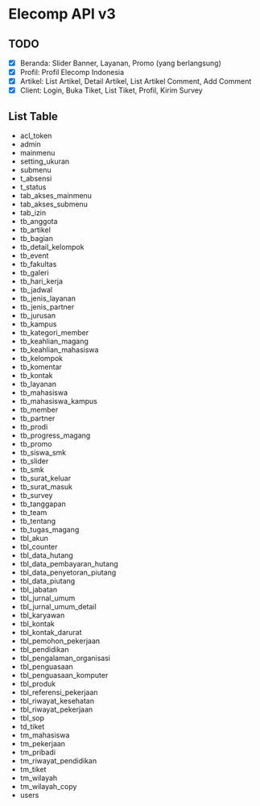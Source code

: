 # Elecomp API v3

## TODO

- [x] Beranda: Slider Banner, Layanan, Promo (yang berlangsung)
- [x] Profil: Profil Elecomp Indonesia
- [x] Artikel: List Artikel, Detail Artikel, List Artikel Comment, Add Comment
- [x] Client: Login, Buka Tiket, List Tiket, Profil, Kirim Survey

## List Table

- acl_token
- admin
- mainmenu
- setting_ukuran
- submenu
- t_absensi
- t_status
- tab_akses_mainmenu
- tab_akses_submenu
- tab_izin
- tb_anggota
- tb_artikel
- tb_bagian
- tb_detail_kelompok
- tb_event
- tb_fakultas
- tb_galeri
- tb_hari_kerja
- tb_jadwal
- tb_jenis_layanan
- tb_jenis_partner
- tb_jurusan
- tb_kampus
- tb_kategori_member
- tb_keahlian_magang
- tb_keahlian_mahasiswa
- tb_kelompok
- tb_komentar
- tb_kontak
- tb_layanan
- tb_mahasiswa
- tb_mahasiswa_kampus
- tb_member
- tb_partner
- tb_prodi
- tb_progress_magang
- tb_promo
- tb_siswa_smk
- tb_slider
- tb_smk
- tb_surat_keluar
- tb_surat_masuk
- tb_survey
- tb_tanggapan
- tb_team
- tb_tentang
- tb_tugas_magang
- tbl_akun
- tbl_counter
- tbl_data_hutang
- tbl_data_pembayaran_hutang
- tbl_data_penyetoran_piutang
- tbl_data_piutang
- tbl_jabatan
- tbl_jurnal_umum
- tbl_jurnal_umum_detail
- tbl_karyawan
- tbl_kontak
- tbl_kontak_darurat
- tbl_pemohon_pekerjaan
- tbl_pendidikan
- tbl_pengalaman_organisasi
- tbl_penguasaan
- tbl_penguasaan_komputer
- tbl_produk
- tbl_referensi_pekerjaan
- tbl_riwayat_kesehatan
- tbl_riwayat_pekerjaan
- tbl_sop
- td_tiket
- tm_mahasiswa
- tm_pekerjaan
- tm_pribadi
- tm_riwayat_pendidikan
- tm_tiket
- tm_wilayah
- tm_wilayah_copy
- users
